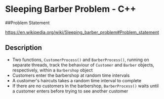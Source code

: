 # Sleeping Barber Problem - C++

##Problem Statement 

https://en.wikipedia.org/wiki/Sleeping_barber_problem#Problem_statement

## Description

* Two functions, `CustomerProcess()` and `BarberProcess()`, running on separate threads, track the behaviour of `Customer` and `Barber` objects, respectively, within a `Barbershop` object
* Customers enter the barbershop at random time intervals
* A customer's haircuts takes a random time interval to complete
* If there are no customers in the barbershop, `BarberProcess()` waits until a customer enters before trying to see another customer